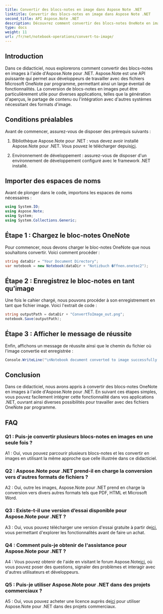 ```yaml
---
title: Convertir des blocs-notes en image dans Aspose Note .NET
linktitle: Convertir des blocs-notes en image dans Aspose Note .NET
second_title: API Aspose.Note .NET
description: Découvrez comment convertir des blocs-notes OneNote en images à l’aide d’Aspose.Note pour .NET. Suivez ce guide étape par étape pour une intégration transparente.
type: docs
weight: 11
url: /fr/net/notebook-operations/convert-to-image/
---
```

## Introduction

Dans ce didacticiel, nous explorerons comment convertir des blocs-notes en images à l'aide d'Aspose.Note pour .NET. Aspose.Note est une API puissante qui permet aux développeurs de travailler avec des fichiers Microsoft OneNote par programme, permettant ainsi un large éventail de fonctionnalités. La conversion de blocs-notes en images peut être particulièrement utile pour diverses applications, telles que la génération d'aperçus, le partage de contenu ou l'intégration avec d'autres systèmes nécessitant des formats d'image.

## Conditions préalables

Avant de commencer, assurez-vous de disposer des prérequis suivants :

1.  Bibliothèque Aspose.Note pour .NET : vous devez avoir installé Aspose.Note pour .NET. Vous pouvez le télécharger depuis[ici](https://releases.aspose.com/note/net/).

2. Environnement de développement : assurez-vous de disposer d'un environnement de développement configuré avec le framework .NET installé.

## Importer des espaces de noms

Avant de plonger dans le code, importons les espaces de noms nécessaires :

```csharp
using System.IO;
using Aspose.Note;
using System;
using System.Collections.Generic;
```

## Étape 1 : Chargez le bloc-notes OneNote

Pour commencer, nous devons charger le bloc-notes OneNote que nous souhaitons convertir. Voici comment procéder :

```csharp
string dataDir = "Your Document Directory";
var notebook = new Notebook(dataDir + "Notizbuch �ffnen.onetoc2");
```

## Étape 2 : Enregistrez le bloc-notes en tant qu’image

Une fois le cahier chargé, nous pouvons procéder à son enregistrement en tant que fichier image. Voici l'extrait de code :

```csharp
string outputPath = dataDir + "ConvertToImage_out.png";
notebook.Save(outputPath);
```

## Étape 3 : Afficher le message de réussite

Enfin, affichons un message de réussite ainsi que le chemin du fichier où l'image convertie est enregistrée :

```csharp
Console.WriteLine("\nNotebook document converted to image successfully.\nFile saved at " + outputPath);
```

## Conclusion

Dans ce didacticiel, nous avons appris à convertir des blocs-notes OneNote en images à l'aide d'Aspose.Note pour .NET. En suivant ces étapes simples, vous pouvez facilement intégrer cette fonctionnalité dans vos applications .NET, ouvrant ainsi diverses possibilités pour travailler avec des fichiers OneNote par programme.

## FAQ

### Q1 : Puis-je convertir plusieurs blocs-notes en images en une seule fois ?

A1 : Oui, vous pouvez parcourir plusieurs blocs-notes et les convertir en images en utilisant la même approche que celle illustrée dans ce didacticiel.

### Q2 : Aspose.Note pour .NET prend-il en charge la conversion vers d'autres formats de fichiers ?

A2 : Oui, outre les images, Aspose.Note pour .NET prend en charge la conversion vers divers autres formats tels que PDF, HTML et Microsoft Word.

### Q3 : Existe-t-il une version d’essai disponible pour Aspose.Note pour .NET ?

A3 : Oui, vous pouvez télécharger une version d'essai gratuite à partir de[ici](https://releases.aspose.com/), vous permettant d'explorer les fonctionnalités avant de faire un achat.

### Q4 : Comment puis-je obtenir de l'assistance pour Aspose.Note pour .NET ?

 A4 : Vous pouvez obtenir de l'aide en visitant le forum Aspose.Note[ici](https://forum.aspose.com/c/note/28), où vous pouvez poser des questions, signaler des problèmes et interagir avec d'autres utilisateurs et développeurs.

### Q5 : Puis-je utiliser Aspose.Note pour .NET dans des projets commerciaux ?

 A5 : Oui, vous pouvez acheter une licence auprès de[ici](https://purchase.aspose.com/buy) pour utiliser Aspose.Note pour .NET dans des projets commerciaux.